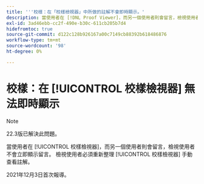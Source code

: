```yaml
---
title: '''校樣：在「校樣檢視器」中所做的註解不會即時顯示。'
description: 當使用者在 [!DNL Proof Viewer]，而另一個使用者則會留言，檢視使用者不會立即顯示留言。
exl-id: 3ad46ebb-cc2f-490e-b30c-611cb205b7d4
hidefromtoc: true
source-git-commit: d122c128b926167a00c7149cb88392b618486876
workflow-type: tm+mt
source-wordcount: '98'
ht-degree: 0%

---
```


# 校樣：在 [!UICONTROL 校樣檢視器] 無法即時顯示

>[!NOTE]
>
>22.3版已解決此問題。

當使用者在 [!UICONTROL 校樣檢視器]，而另一個使用者則會留言，檢視使用者不會立即顯示留言。 檢視使用者必須重新整理 [!UICONTROL 校樣檢視器] 手動查看註解。

2021年12月3日首次報導。
